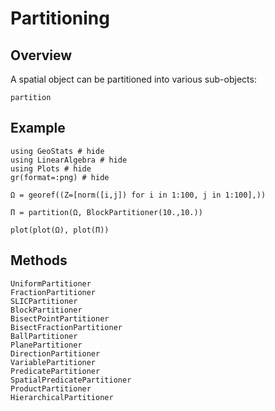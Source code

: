 # Partitioning

## Overview

A spatial object can be partitioned into various sub-objects:

```@docs
partition
```

## Example

```@example
using GeoStats # hide
using LinearAlgebra # hide
using Plots # hide
gr(format=:png) # hide

Ω = georef((Z=[norm([i,j]) for i in 1:100, j in 1:100],))

Π = partition(Ω, BlockPartitioner(10.,10.))

plot(plot(Ω), plot(Π))
```

## Methods

```@docs
UniformPartitioner
FractionPartitioner
SLICPartitioner
BlockPartitioner
BisectPointPartitioner
BisectFractionPartitioner
BallPartitioner
PlanePartitioner
DirectionPartitioner
VariablePartitioner
PredicatePartitioner
SpatialPredicatePartitioner
ProductPartitioner
HierarchicalPartitioner
```
